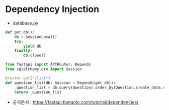 # Dependency Injection

- database.py
```python
def get_db():
    db = SessionLocal()
    try:
        yield db
    finally:
        db.close()
```


```python
from fastapi import APIRouter, Depends
from sqlalchemy.orm import Session

@router.get("/list")
def question_list(db: Session = Depends(get_db)):
    _question_list = db.query(Question).order_by(Question.create_date.desc()).all()
    return _question_list
```

- 공식문서 : https://fastapi.tiangolo.com/tutorial/dependencies/
